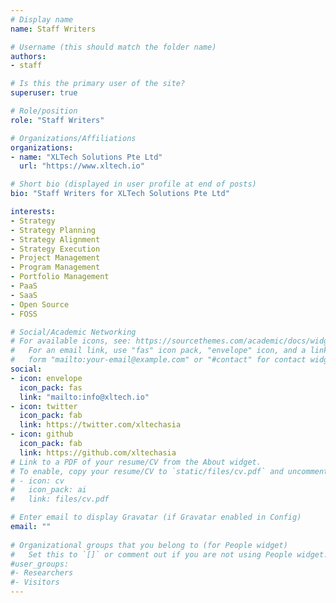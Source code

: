 ```yaml
---
# Display name
name: Staff Writers

# Username (this should match the folder name)
authors:
- staff

# Is this the primary user of the site?
superuser: true

# Role/position
role: "Staff Writers"

# Organizations/Affiliations
organizations:
- name: "XLTech Solutions Pte Ltd"
  url: "https://www.xltech.io"

# Short bio (displayed in user profile at end of posts)
bio: "Staff Writers for XLTech Solutions Pte Ltd"

interests:
- Strategy
- Strategy Planning
- Strategy Alignment
- Strategy Execution
- Project Management
- Program Management
- Portfolio Management
- PaaS
- SaaS
- Open Source
- FOSS

# Social/Academic Networking
# For available icons, see: https://sourcethemes.com/academic/docs/widgets/#icons
#   For an email link, use "fas" icon pack, "envelope" icon, and a link in the
#   form "mailto:your-email@example.com" or "#contact" for contact widget.
social:
- icon: envelope
  icon_pack: fas
  link: "mailto:info@xltech.io"
- icon: twitter
  icon_pack: fab
  link: https://twitter.com/xltechasia
- icon: github
  icon_pack: fab
  link: https://github.com/xltechasia
# Link to a PDF of your resume/CV from the About widget.
# To enable, copy your resume/CV to `static/files/cv.pdf` and uncomment the lines below.  
# - icon: cv
#   icon_pack: ai
#   link: files/cv.pdf

# Enter email to display Gravatar (if Gravatar enabled in Config)
email: ""
  
# Organizational groups that you belong to (for People widget)
#   Set this to `[]` or comment out if you are not using People widget.  
#user_groups:
#- Researchers
#- Visitors
---
```

